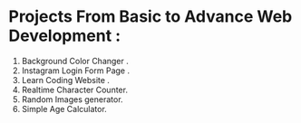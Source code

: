 <h1>Projects From Basic to Advance Web Development :</h1>
<ol>
<li>Background Color Changer .</li>
<li>Instagram Login Form Page .</li>
<li>Learn Coding Website .</li>
<li>Realtime Character Counter.</li>
<li>Random Images generator.</li>
<li>Simple Age Calculator.</li>
</ol>
